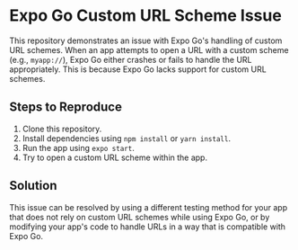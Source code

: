# Expo Go Custom URL Scheme Issue

This repository demonstrates an issue with Expo Go's handling of custom URL schemes. When an app attempts to open a URL with a custom scheme (e.g., `myapp://`), Expo Go either crashes or fails to handle the URL appropriately. This is because Expo Go lacks support for custom URL schemes.

## Steps to Reproduce

1. Clone this repository.
2. Install dependencies using `npm install` or `yarn install`.
3. Run the app using `expo start`.
4. Try to open a custom URL scheme within the app.

## Solution

This issue can be resolved by using a different testing method for your app that does not rely on custom URL schemes while using Expo Go, or by modifying your app's code to handle URLs in a way that is compatible with Expo Go.